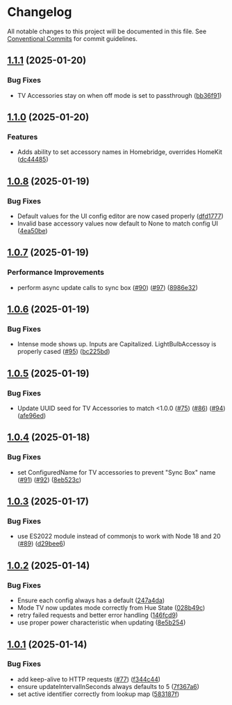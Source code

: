 # Changelog

All notable changes to this project will be documented in this file. See
[Conventional Commits](https://conventionalcommits.org) for commit guidelines.

## [1.1.1](https://github.com/jabrown93/homebridge-philips-hue-sync-box/compare/v1.1.0...v1.1.1) (2025-01-20)

### Bug Fixes

* TV Accessories stay on when off mode is set to passthrough ([bb36f91](https://github.com/jabrown93/homebridge-philips-hue-sync-box/commit/bb36f91c4ae7f70d474c0846cc57494124fd2ac1))

## [1.1.0](https://github.com/jabrown93/homebridge-philips-hue-sync-box/compare/v1.0.8...v1.1.0) (2025-01-20)

### Features

* Adds ability to set accessory names in Homebridge, overrides HomeKit ([dc44485](https://github.com/jabrown93/homebridge-philips-hue-sync-box/commit/dc44485d19a2ffe573b6a743d9c649651345a7f7))

## [1.0.8](https://github.com/jabrown93/homebridge-philips-hue-sync-box/compare/v1.0.7...v1.0.8) (2025-01-19)

### Bug Fixes

* Default values for the UI config editor are now cased properly ([dfd1777](https://github.com/jabrown93/homebridge-philips-hue-sync-box/commit/dfd1777e2fe88613dca8bdfafe30a115bc323a38))
* Invalid base accessory values now default to None to match config UI ([4ea50be](https://github.com/jabrown93/homebridge-philips-hue-sync-box/commit/4ea50be8d40e36442188fac2896f77fac91d85d7))

## [1.0.7](https://github.com/jabrown93/homebridge-philips-hue-sync-box/compare/v1.0.6...v1.0.7) (2025-01-19)

### Performance Improvements

* perform async update calls to sync box ([#90](https://github.com/jabrown93/homebridge-philips-hue-sync-box/issues/90)) ([#97](https://github.com/jabrown93/homebridge-philips-hue-sync-box/issues/97)) ([8986e32](https://github.com/jabrown93/homebridge-philips-hue-sync-box/commit/8986e32c449e922c84ad2c9f3eec4ff5e12f949c))

## [1.0.6](https://github.com/jabrown93/homebridge-philips-hue-sync-box/compare/v1.0.5...v1.0.6) (2025-01-19)

### Bug Fixes

* Intense mode shows up. Inputs are Capitalized. LightBulbAccessoy is properly cased ([#95](https://github.com/jabrown93/homebridge-philips-hue-sync-box/issues/95)) ([bc225bd](https://github.com/jabrown93/homebridge-philips-hue-sync-box/commit/bc225bdc9fab25ba2817eee113219f6d918f3af3))

## [1.0.5](https://github.com/jabrown93/homebridge-philips-hue-sync-box/compare/v1.0.4...v1.0.5) (2025-01-19)

### Bug Fixes

* Update UUID seed for TV Accessories to match <1.0.0 ([#75](https://github.com/jabrown93/homebridge-philips-hue-sync-box/issues/75)) ([#86](https://github.com/jabrown93/homebridge-philips-hue-sync-box/issues/86)) ([#94](https://github.com/jabrown93/homebridge-philips-hue-sync-box/issues/94)) ([afe96ed](https://github.com/jabrown93/homebridge-philips-hue-sync-box/commit/afe96ed344f9e6e1f72f6d608a6785e5030294b7))

## [1.0.4](https://github.com/jabrown93/homebridge-philips-hue-sync-box/compare/v1.0.3...v1.0.4) (2025-01-18)

### Bug Fixes

* set ConfiguredName for TV accessories to prevent "Sync Box" name ([#91](https://github.com/jabrown93/homebridge-philips-hue-sync-box/issues/91)) ([#92](https://github.com/jabrown93/homebridge-philips-hue-sync-box/issues/92)) ([8eb523c](https://github.com/jabrown93/homebridge-philips-hue-sync-box/commit/8eb523c3d073eba591fce5be3a0d4b7138a80ddc))

## [1.0.3](https://github.com/jabrown93/homebridge-philips-hue-sync-box/compare/v1.0.2...v1.0.3) (2025-01-17)

### Bug Fixes

* use ES2022 module instead of commonjs to work with Node 18 and 20 ([#89](https://github.com/jabrown93/homebridge-philips-hue-sync-box/issues/89)) ([d29bee6](https://github.com/jabrown93/homebridge-philips-hue-sync-box/commit/d29bee65b08ad83c784d41e1460ecbc4dac057d0))

## [1.0.2](https://github.com/jabrown93/homebridge-philips-hue-sync-box/compare/v1.0.1...v1.0.2) (2025-01-14)

### Bug Fixes

* Ensure each config always has a default ([247a4da](https://github.com/jabrown93/homebridge-philips-hue-sync-box/commit/247a4da867c0af525d64b90c456d6c11636b97e8))
* Mode TV now updates mode correctly from Hue State ([028b49c](https://github.com/jabrown93/homebridge-philips-hue-sync-box/commit/028b49ccd7cc6a54e788ef7cf8397faa0432d0db))
* retry failed requests and better error handling ([146fcd9](https://github.com/jabrown93/homebridge-philips-hue-sync-box/commit/146fcd9c2dbb22954bd3fcd7e175c2630f3bd39e))
* use proper power characteristic when updating ([8e5b254](https://github.com/jabrown93/homebridge-philips-hue-sync-box/commit/8e5b25495abcfc2325ecf6a4f86cb62b14d7b46c))

## [1.0.1](https://github.com/jabrown93/homebridge-philips-hue-sync-box/compare/v1.0.0...v1.0.1) (2025-01-14)

### Bug Fixes

* add keep-alive to HTTP requests ([#77](https://github.com/jabrown93/homebridge-philips-hue-sync-box/issues/77)) ([f344c44](https://github.com/jabrown93/homebridge-philips-hue-sync-box/commit/f344c441dcd000bf56eb12cfd9d88b71a586236c))
* ensure updateIntervalInSeconds always defaults to 5 ([7f367a6](https://github.com/jabrown93/homebridge-philips-hue-sync-box/commit/7f367a67bc57f99f79bfd193156f5ae8134ac892))
* set active identifier correctly from lookup map ([583187f](https://github.com/jabrown93/homebridge-philips-hue-sync-box/commit/583187f9964c0a32f3343a80fe2e4b8cfd11154f))
